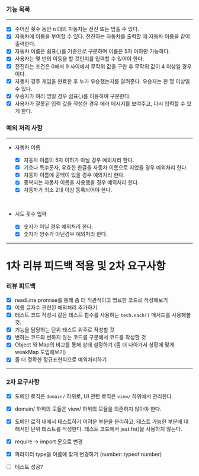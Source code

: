 ### 기능 목록

---

- [x] 주어진 횟수 동안 n 대의 자동차는 전진 또는 멈출 수 있다.
- [x] 자동차에 이름을 부여할 수 있다. 전진하는 자동차를 출력할 때 자동차 이름을 같이 출력한다.
- [x] 자동차 이름은 쉼표(,)를 기준으로 구분하며 이름은 5자 이하만 가능하다.
- [x] 사용자는 몇 번의 이동을 할 것인지를 입력할 수 있어야 한다.
- [x] 전진하는 조건은 0에서 9 사이에서 무작위 값을 구한 후 무작위 값이 4 이상일 경우이다.
- [x] 자동차 경주 게임을 완료한 후 누가 우승했는지를 알려준다. 우승자는 한 명 이상일 수 있다.
- [x] 우승자가 여러 명일 경우 쉼표(,)를 이용하여 구분한다.
- [x] 사용자가 잘못된 입력 값을 작성한 경우 에러 메시지를 보여주고, 다시 입력할 수 있게 한다.

### 예외 처리 사항

---

- 자동차 이름

  - [x] 자동차 이름이 5자 이하가 아닐 경우 예외처리 한다.
  - [x] 기호나 특수문자, 유효한 한글을 자동차 이름으로 지었을 경우 예외처리 한다.
  - [x] 자동차 이름에 공백이 있을 경우 예외처리 한다.
  - [x] 중복되는 자동차 이름을 사용했을 경우 예외처리 한다.
  - [x] 자동차가 최소 2대 이상 등록되어야 한다.

<br>

- 시도 횟수 입력

  - [x] 숫자가 아닐 경우 예외처리 한다.
  - [x] 숫자가 양수가 아닌경우 예외처리 한다.

---

# 1차 리뷰 피드백 적용 및 2차 요구사항

### 리뷰 피드백

- [x] readLine:promise를 통해 좀 더 직관적이고 명료한 코드로 작성해보기
- [x] 이름 글자수 관련된 예외처리 추가하기
- [x] 테스트 코드 작성시 같은 테스트 함수를 사용하는 `tech.each()` 메서드를 사용해볼 것.
- [x] 기능을 담당하는 단위 테스트 위주로 작성할 것
- [x] 변하는 코드와 변하지 않는 코드를 구분해서 코드를 작성할 것
- [x] Object 와 Map의 비교를 통해 상태 설정하기 (좀 더 나아가서 상황에 맞게 weakMap 도입해보기)
- [x] 좀 더 정확한 정규표현식으로 예외처리하기

---

### 2차 요구사항

- [x] 도메인 로직은 `domain/` 하위로, UI 관련 로직은 `view/` 하위에서 관리한다.
- [x] domain/ 하위의 모듈은 view/ 하위의 모듈을 의존하지 않아야 한다.
- [x] 도메인 로직 내에서 테스트하기 어려운 부분을 분리하고, 테스트 가능한 부분에 대해서만 단위 테스트를 작성한다.
      테스트 코드에서 jest.fn()을 사용하지 않는다.

- [x] require -> import 문으로 변경
- [x] 파라미터 type을 이름에 맞게 변경하기 (number: typeof number)

- [ ] 테스트 성공?

